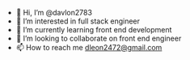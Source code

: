 - 👋 Hi, I’m @davlon2783
- 👀 I’m interested in full stack engineer 
- 🌱 I’m currently learning front end development
- 💞️ I’m looking to collaborate on front end engineer
- 📫 How to reach me dleon2472@gmail.com

<!---
davlon2783/davlon2783 is a ✨ special ✨ repository because its `README.md` (this file) appears on your GitHub profile.
You can click the Preview link to take a look at your changes.
--->

